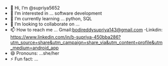 - 👋 Hi, I’m @supriya5652
- 👀 I’m interested in ... software development
- 🌱 I’m currently learning ... python, SQL 
- 💞️ I’m looking to collaborate on ...
- 📫 How to reach me ... Gmail:bodireddysupriya143@gmail.com
-Linkdin: https://www.linkedin.com/in/b-supriya-450bba286?utm_source=share&utm_campaign=share_via&utm_content=profile&utm_medium=android_app
- 😄 Pronouns: ...she/her
- ⚡ Fun fact: ...

<!---
supriya5652/supriya5652 is a ✨ special ✨ repository because its `README.md` (this file) appears on your GitHub profile.
You can click the Preview link to take a look at your changes.
--->

